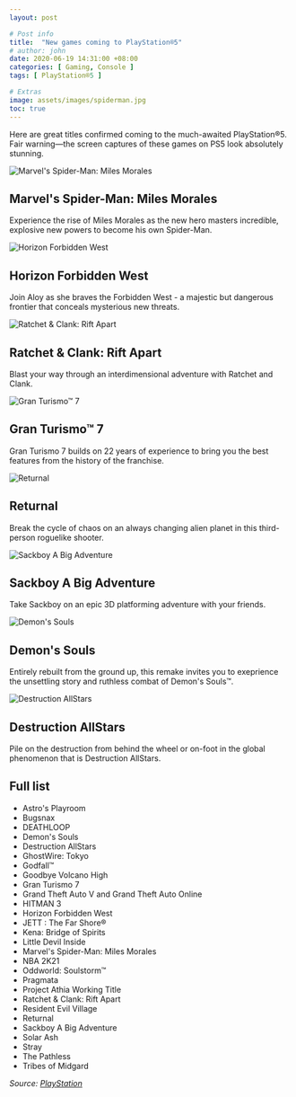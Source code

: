 ```yaml
---
layout: post

# Post info
title:  "New games coming to PlayStation®5"
# author: john
date: 2020-06-19 14:31:00 +08:00
categories: [ Gaming, Console ]
tags: [ PlayStation®5 ]

# Extras
image: assets/images/spiderman.jpg
toc: true
---
```

Here are great titles confirmed coming to the much-awaited PlayStation®5. Fair warning—the screen captures of these games on PS5 look absolutely stunning.

![Marvel's Spider-Man: Miles Morales](https://s7test3.scene7.com/is/image/SIEPDC/ps5-spiderman-video-thumb-block-8-en-110620?$1600px$)
## Marvel's Spider-Man: Miles Morales
Experience the rise of Miles Morales as the new hero masters incredible, explosive new powers to become his own Spider-Man.

![Horizon Forbidden West](https://s7test3.scene7.com/is/image/SIEPDC/ps5-hzd-video-thumb-block-05-en-110620?$1600px$)
## Horizon Forbidden West
Join Aloy as she braves the Forbidden West - a majestic but dangerous frontier that conceals mysterious new threats.

![Ratchet & Clank: Rift Apart](https://s7test3.scene7.com/is/image/SIEPDC/ps5-ratchet_clank-video-thumb-block-06-en-110620?$1600px$)
## Ratchet & Clank: Rift Apart
Blast your way through an interdimensional adventure with Ratchet and Clank.

![Gran Turismo­­™ 7](https://s7test3.scene7.com/is/image/SIEPDC/ps5-gt7-video-thumb-block-07-en-110620?$1600px$)
## Gran Turismo­­™ 7
Gran Turismo 7 builds on 22 years of experience to bring you the best features from the history of the franchise.

![Returnal](https://s7test3.scene7.com/is/image/SIEPDC/ps5-returnal-video-thumb-block-05-en-110620?$1600px$)
## Returnal
Break the cycle of chaos on an always changing alien planet in this third-person roguelike shooter.

![Sackboy A Big Adventure](https://s7test3.scene7.com/is/image/SIEPDC/ps5-sackboy-video-thumb-block-06-en-110620?$1600px$)
## Sackboy A Big Adventure
Take Sackboy on an epic 3D platforming adventure with your friends.

![Demon's Souls](https://s7test3.scene7.com/is/image/SIEPDC/ps5-demonsouls-video-thumb-block-07-en-110620?$1600px$)
## Demon's Souls
Entirely rebuilt from the ground up, this remake invites you to exeprience the unsettling story and ruthless combat of Demon's Souls­­™.

![Destruction AllStars](https://s7test3.scene7.com/is/image/SIEPDC/ps5-destructionallstars-video-thumb-block-8-en-110620?$1600px$)
## Destruction AllStars
Pile on the destruction from behind the wheel or on-foot in the global phenomenon that is Destruction AllStars.

## Full list
- Astro's Playroom
- Bugsnax
- DEATHLOOP
- Demon's Souls
- Destruction AllStars
- GhostWire: Tokyo
- Godfall­­™
- Goodbye Volcano High
- Gran Turismo 7
- Grand Theft Auto V and Grand Theft Auto Online
- HITMAN 3
- Horizon Forbidden West
- JETT : The Far Shore®
- Kena: Bridge of Spirits
- Little Devil Inside
- Marvel's Spider-Man: Miles Morales
- NBA 2K21
- Oddworld: Soulstorm™
- Pragmata
- Project Athia <span class="badge badge-primary">Working Title</span>
- Ratchet & Clank: Rift Apart
- Resident Evil Village
- Returnal
- Sackboy A Big Adventure
- Solar Ash
- Stray
- The Pathless
- Tribes of Midgard

*Source: <a href="https://www.playstation.com/en-us/ps5/games/" target="blank">PlayStation</a>*
